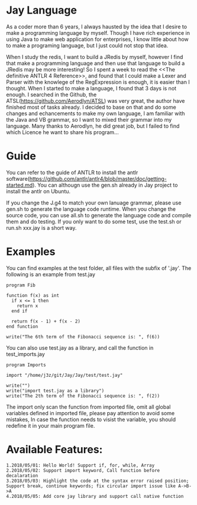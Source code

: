 # Jay Language

As a coder more than 6 years, I always hausted by the idea that I desire to make a programming language by myself. Though I have rich experience in using Java to make web application for enterprises, I know little about how to make a programing language, but I just could not stop that idea.

When I study the redis, I want to build a JRedis by myself, however I find that make a programming language and then use that language to build a JRedis may be more interesting! So I spent a week to read the <<The definitive ANTLR 4 Reference>>, and found that I could make a Lexer and Parser with the knowlege of the RegExpression is enough, it is easier than I thought. When I started to make a language, I found that 3 days is not enough. I searched in the Github, the ATSL(https://github.com/Aerodlyn/ATSL) was very great, the author have finished most of tasks already. I decided to base on that and do some changes and echancements to make my own language, I am familiar with the Java and VB grammar, so I want to mixed their grammar into my language. Many thanks to Aerodlyn, he did great job, but I failed to find which Licence he want to share his program...

# Guide
You can refer to the guide of ANTLR to install the antlr software(https://github.com/antlr/antlr4/blob/master/doc/getting-started.md). You can althougn use the gen.sh already in Jay project to install the antlr on Ubuntu.

If you change the J.g4 to match your own lanuage grammar, please use gen.sh to generate the language code runtime. When you change the source code, you can use all.sh to generate the language code and compile them and do testing. If you only want to do some test, use the test.sh or run.sh xxx.jay is a short way.

# Examples
You can find examples at the test folder, all files with the subfix of '.jay'. The following is an example from test.jay
```
program Fib

function f(x) as int
  if x <= 1 then
    return x
  end if
  
  return f(x - 1) + f(x - 2) 
end function

write("The 6th term of the Fibonacci sequence is: ", f(6))
```
You can also use test.jay as a library, and call the function in test_imports.jay
```
program Imports

import "/home/j3z/git/Jay/Jay/test/test.jay"

write("")
write("import test.jay as a library")
write("The 2th term of the Fibonacci sequence is: ", f(2))
```
The import only scan the function from imported file, omit all global variables defined in imported file, please pay attention to avoid some mistakes, In case the function needs to visist the variable, you should redefine it in your main program file.

# Available Features:
```
1.2018/05/01: Hello World! Support if, for, while, Array
2.2018/05/02: Support import keyword, Call function before decalaration
3.2018/05/03: Highlight the code at the syntax error raised position; Support break, continue keywords; fix circular import issue like A->B->A
4.2018/05/05: Add core jay library and support call native function
```
